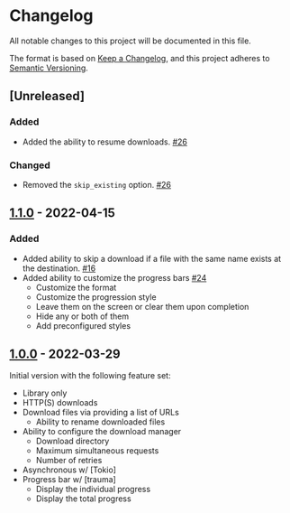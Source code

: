 # Changelog

All notable changes to this project will be documented in this file.

The format is based on [Keep a Changelog](https://keepachangelog.com/en/1.0.0/),
and this project adheres to
[Semantic Versioning](https://semver.org/spec/v2.0.0.html).

## [Unreleased]

### Added

- Added the ability to resume downloads. [#26]

### Changed

- Removed the `skip_existing` option. [#26]

## [1.1.0] - 2022-04-15

### Added

- Added ability to skip a download if a file with the same name exists at the
  destination. [#16]
- Added ability to customize the progress bars [#24]
  - Customize the format
  - Customize the progression style
  - Leave them on the screen or clear them upon completion
  - Hide any or both of them
  - Add preconfigured styles

## [1.0.0] - 2022-03-29

Initial version with the following feature set:

- Library only
- HTTP(S) downloads
- Download files via providing a list of URLs
  - Ability to rename downloaded files
- Ability to configure the download manager
  - Download directory
  - Maximum simultaneous requests
  - Number of retries
- Asynchronous w/ [Tokio]
- Progress bar w/ [trauma]
  - Display the individual progress
  - Display the total progress

[1.0.0]: https://github.com/rgreinho/trauma/releases/tag/1.0.0
[1.1.0]: https://github.com/rgreinho/trauma/releases/tag/1.1.0
[#16]: https://github.com/rgreinho/trauma/pull/16
[#24]: https://github.com/rgreinho/trauma/pull/24
[#26]: https://github.com/rgreinho/trauma/pull/26

